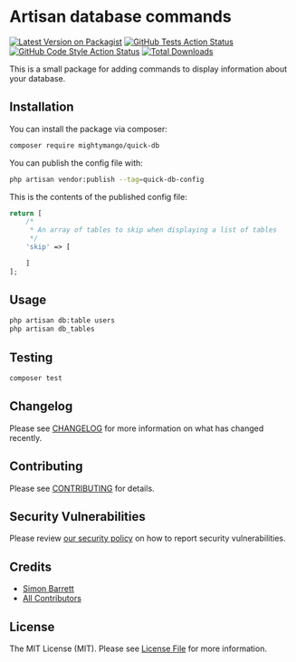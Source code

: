 # Artisan database commands

[![Latest Version on Packagist](https://img.shields.io/packagist/v/mightymango/quick-db.svg?style=flat-square)](https://packagist.org/packages/mightymango/quick-db)
[![GitHub Tests Action Status](https://img.shields.io/github/workflow/status/mightymango/quick-db/run-tests?label=tests)](https://github.com/mightymango/quick-db/actions?query=workflow%3Arun-tests+branch%3Amaster)
[![GitHub Code Style Action Status](https://img.shields.io/github/workflow/status/mightymango/quick-db/Check%20&%20fix%20styling?label=code%20style)](https://github.com/mightymango/quick-db/actions?query=workflow%3A"Check+%26+fix+styling"+branch%3Amaster)
[![Total Downloads](https://img.shields.io/packagist/dt/mightymango/quick-db.svg?style=flat-square)](https://packagist.org/packages/mightymango/quick-db)

This is a small package for adding commands to display information about your database.

## Installation

You can install the package via composer:

```bash
composer require mightymango/quick-db
```

You can publish the config file with:
```bash
php artisan vendor:publish --tag=quick-db-config
```

This is the contents of the published config file:

```php
return [
    /*
     * An array of tables to skip when displaying a list of tables
     */
    'skip' => [

    ]
];
```

## Usage

```bash
php artisan db:table users
php artisan db_tables
```

## Testing

```bash
composer test
```

## Changelog

Please see [CHANGELOG](CHANGELOG.md) for more information on what has changed recently.

## Contributing

Please see [CONTRIBUTING](.github/CONTRIBUTING.md) for details.

## Security Vulnerabilities

Please review [our security policy](../../security/policy) on how to report security vulnerabilities.

## Credits

- [Simon Barrett](https://github.com/mightymango)
- [All Contributors](../../contributors)

## License

The MIT License (MIT). Please see [License File](LICENSE.md) for more information.
